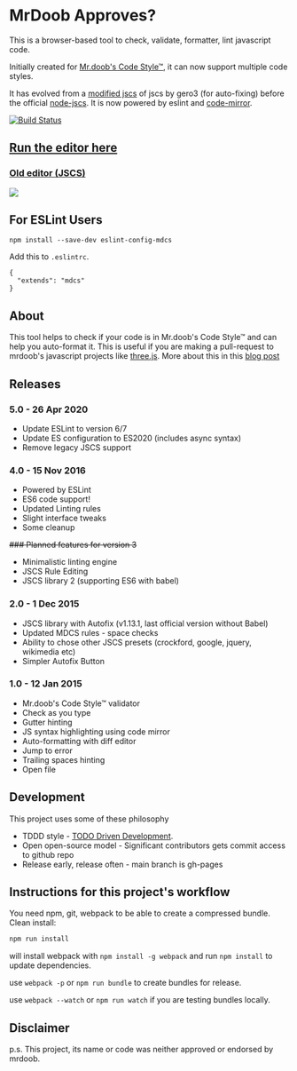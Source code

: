 MrDoob Approves?
==============

This is a browser-based tool to check, validate, formatter, lint javascript code.

Initially created for [Mr.doob's Code Style™](https://github.com/mrdoob/three.js/wiki/Mr.doob's-Code-Style%E2%84%A2), it can now support multiple code styles.

It has evolved from a [modified jscs](https://github.com/gero3/node-jscs/tree/formatter) of jscs by gero3 (for auto-fixing) before the official [node-jscs](https://github.com/jscs-dev/node-jscs).
It is now powered by eslint and [code-mirror](https://github.com/codemirror/codemirror).

[![Build Status](https://travis-ci.org/zz85/mrdoobapproves.svg?branch=gh-pages)](https://travis-ci.org/zz85/mrdoobapproves)


## [Run the editor here](http://zz85.github.io/mrdoobapproves/)
### [Old editor (JSCS)](http://zz85.github.io/mrdoobapproves/jscs.html)

![](https://cloud.githubusercontent.com/assets/314997/5714636/c6db41b2-9b06-11e4-8d25-05142c37a479.png)

## For ESLint Users

```
npm install --save-dev eslint-config-mdcs
```

Add this to `.eslintrc`.

```
{
  "extends": "mdcs"
}
```

## About

This tool helps to check if your code is in Mr.doob's Code Style™ and can help you auto-format it. This is useful if you are making a pull-request to mrdoob's javascript projects like [three.js](https://github.com/mrdoob/three.js). More about this in this [blog post](http://www.lab4games.net/zz85/blog/2015/01/25/mrdoob-approves-a-javascript-codestyle-editor-validator-formatter-project/)

## Releases

### 5.0 - 26 Apr 2020
- Update ESLint to version 6/7
- Update ES configuration to ES2020 (includes async syntax)
- Remove legacy JSCS support

### 4.0 - 15 Nov 2016
- Powered by ESLint
- ES6 code support!
- Updated Linting rules
- Slight interface tweaks
- Some cleanup

~~### Planned features for version 3~~
- Minimalistic linting engine
- JSCS Rule Editing
- JSCS library 2 (supporting ES6 with babel)

### 2.0 - 1 Dec 2015
- JSCS library with Autofix (v1.13.1, last official version without Babel)
- Updated MDCS rules - space checks
- Ability to chose other JSCS presets (crockford, google, jquery, wikimedia etc)
- Simpler Autofix Button

### 1.0 - 12 Jan 2015
- Mr.doob's Code Style™ validator
- Check as you type
- Gutter hinting
- JS syntax highlighting using code mirror
- Auto-formatting with diff editor
- Jump to error
- Trailing spaces hinting
- Open file

## Development

This project uses some of these philosophy

- TDDD style - [TODO Driven Development](http://www.secretgeek.net/TODO_driv_dev).
- Open open-source model - Significant contributors gets commit access to github repo
- Release early, release often - main branch is gh-pages

## Instructions for this project's workflow

You need npm, git, webpack to be able to create a compressed bundle.
Clean install:

```sh
npm run install
```

will install webpack with `npm install -g webpack` and run `npm install` to update dependencies.

use `webpack -p` or `npm run bundle` to create bundles for release.

use `webpack --watch` or `npm run watch` if you are testing bundles locally.

## Disclaimer

p.s. This project, its name or code was neither approved or endorsed by mrdoob.
